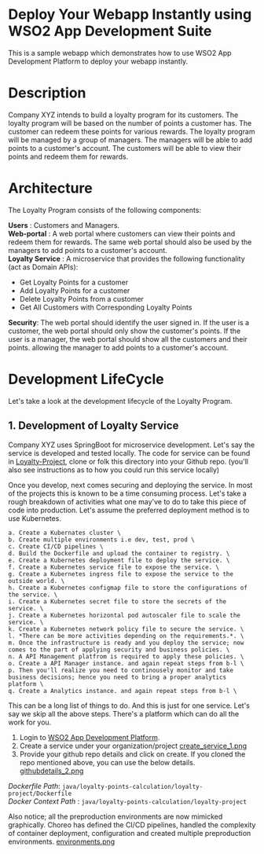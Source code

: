 # Deploy Your Webapp Instantly using WSO2 App Development Suite 

This is a sample webapp which demonstrates how to use WSO2 App Development Platform to deploy your webapp instantly.

# Description

Company XYZ intends to build a loyalty program for its customers. 
The loyalty program will be based on the number of points a customer has. 
The customer can redeem these points for various rewards. 
The loyalty program will be managed by a group of managers. 
The managers will be able to add points to a customer's account. 
The customers will be able to view their points and redeem them for rewards.

# Architecture

The Loyalty Program consists of the following components:

**Users** : Customers and Managers. \
**Web-portal** : A web portal where customers can view their points and redeem them for rewards. 
The same web portal should also be used by the managers to add points to a customer's account. \
**Loyalty Service** : A microservice that provides the following functionality (act as Domain APIs): 
* Get Loyalty Points for a customer 
* Add Loyalty Points for a customer 
* Delete Loyalty Points from a customer 
* Get All Customers with Corresponding Loyalty Points

**Security**: The web portal should identify the user signed in. If the user is a customer, the web portal should only show the customer's points.
If the user is a manager, the web portal should show all the customers and their points. allowing the manager to add points to a customer's account.

# Development LifeCycle

Let's take a look at the development lifecycle of the Loyalty Program. 

## 1. Development of Loyalty Service

Company XYZ uses SpringBoot for microservice development. Let's say the service is developed and tested locally. 
The code for service can be found in [Loyalty-Project](https://github.com/pamod/choreo-dev/tree/v1.0/java/loyalty-points-calculation/loyalty-project), 
clone or folk this directory into your Github repo. (you'll also see instructions as to how you could run this service locally)

Once you develop, next comes securing and deploying the service. In most of the projects this is known to be a time consuming process.
Let's take a rough breakdown of activities what one may've to do to take this piece of code into production. 
Let's assume the preferred deployment method is to use Kubernetes.

````
a. Create a Kubernates cluster \
b. Create multiple environments i.e dev, test, prod \
c. Create CI/CD pipelines \
d. Build the Dockerfile and upload the container to registry. \
e. Create a Kubernetes deployment file to deploy the service. \
f. Create a Kubernetes service file to expose the service. \
g. Create a Kubernetes ingress file to expose the service to the outside world. \
h. Create a Kubernetes configmap file to store the configurations of the service. \
i. Create a Kubernetes secret file to store the secrets of the service. \
j. Create a Kubernetes horizontal pod autoscaler file to scale the service. \
k. Create a Kubernetes network policy file to secure the service. \
l. *There can be more activities depending on the requirements.*. \ 
m. Once the infrastructure is ready and you deploy the service; now comes to the part of applying security and business policies. \
n. A API Management platfrom is required to apply these policies. \
o. Create a API Manager instance. and again repeat steps from b-l \
p. Then you'll realize you need to continousely monitor and take business decisions; hence you need to bring a proper analytics platform \
q. Create a Analytics instance. and again repeat steps from b-l \
````

This can be a long list of things to do. And this is just for one service. Let's say we skip all the above steps. 
There's a platform which can do all the work for you. 

1. Login to [WSO2 App Development Platform](https://console.choreo.dev/login?profile=idevp). 
2. Create a service under your organization/project
[create_service_1.png](enterurl)
3. Provide your github repo details and click on create. If you cloned the repo mentioned above, 
you can use the below details.
[githubdetails_2.png](enterurl)

*Dockerfile Path*: ````java/loyalty-points-calculation/loyalty-project/Dockerfile```` \
*Docker Context Path* : ````java/loyalty-points-calculation/loyalty-project````

Also notice; all the preproduction environments are now mimicked graphically. Choreo has defined the CI/CD pipelines, 
handled the complexity of container deployment, configuration and created multiple preproduction environments.
[environments.png](enterurl)